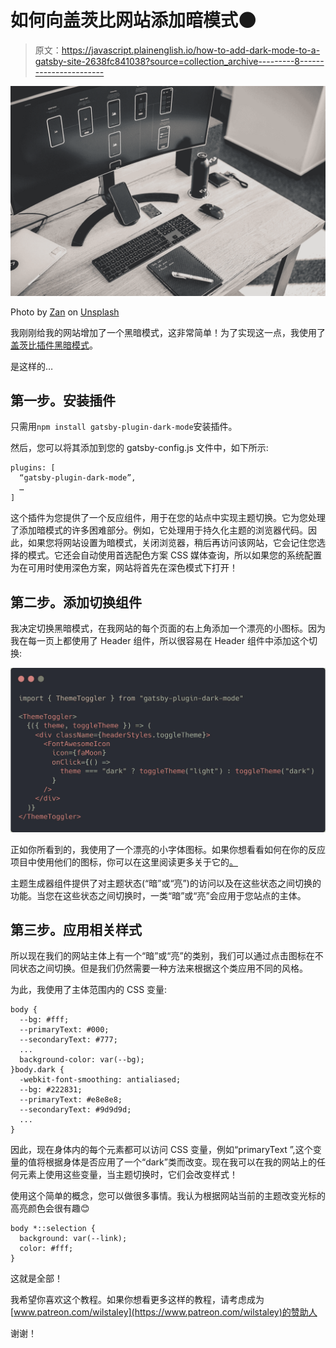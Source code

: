 # 如何向盖茨比网站添加暗模式🌑

> 原文：<https://javascript.plainenglish.io/how-to-add-dark-mode-to-a-gatsby-site-2638fc841038?source=collection_archive---------8----------------------->

![](img/c33333d36335746c224bdcbc99c63a92.png)

Photo by [Zan](https://unsplash.com/@zanilic?utm_source=medium&utm_medium=referral) on [Unsplash](https://unsplash.com?utm_source=medium&utm_medium=referral)

我刚刚给我的网站增加了一个黑暗模式，这非常简单！为了实现这一点，我使用了[盖茨比插件黑暗模式](https://www.gatsbyjs.com/plugins/gatsby-plugin-dark-mode/)。

是这样的…

## 第一步。安装插件

只需用`npm install gatsby-plugin-dark-mode`安装插件。

然后，您可以将其添加到您的 gatsby-config.js 文件中，如下所示:

```
plugins: [ 
  “gatsby-plugin-dark-mode”,
  …
]
```

这个插件为您提供了一个反应组件，用于在您的站点中实现主题切换。它为您处理了添加暗模式的许多困难部分。例如，它处理用于持久化主题的浏览器代码。因此，如果您将网站设置为暗模式，关闭浏览器，稍后再访问该网站，它会记住您选择的模式。它还会自动使用首选配色方案 CSS 媒体查询，所以如果您的系统配置为在可用时使用深色方案，网站将首先在深色模式下打开！

## 第二步。添加切换组件

我决定切换黑暗模式，在我网站的每个页面的右上角添加一个漂亮的小图标。因为我在每一页上都使用了 Header 组件，所以很容易在 Header 组件中添加这个切换:

![](img/c6634fd4c588a8228442375726998556.png)

正如你所看到的，我使用了一个漂亮的小字体图标。如果你想看看如何在你的反应项目中使用他们的图标，你可以在这里阅读更多关于它的[。](https://fontawesome.com/how-to-use/on-the-web/using-with/react)

主题生成器组件提供了对主题状态(“暗”或“亮”)的访问以及在这些状态之间切换的功能。当您在这些状态之间切换时，一类“暗”或“亮”会应用于您站点的主体。

## 第三步。应用相关样式

所以现在我们的网站主体上有一个“暗”或“亮”的类别，我们可以通过点击图标在不同状态之间切换。但是我们仍然需要一种方法来根据这个类应用不同的风格。

为此，我使用了主体范围内的 CSS 变量:

```
body {
  --bg: #fff;
  --primaryText: #000;
  --secondaryText: #777;
  ...
  background-color: var(--bg);
}body.dark {
  -webkit-font-smoothing: antialiased;
  --bg: #222831;
  --primaryText: #e8e8e8;
  --secondaryText: #9d9d9d;
  ...
}
```

因此，现在身体内的每个元素都可以访问 CSS 变量，例如“primaryText ”,这个变量的值将根据身体是否应用了一个“dark”类而改变。现在我可以在我的网站上的任何元素上使用这些变量，当主题切换时，它们会改变样式！

使用这个简单的概念，您可以做很多事情。我认为根据网站当前的主题改变光标的高亮颜色会很有趣😊

```
body *::selection {
  background: var(--link);
  color: #fff;
}
```

这就是全部！

我希望你喜欢这个教程。如果你想看更多这样的教程，请考虑成为[www.patreon.com/wilstaley](https://www.patreon.com/wilstaley)的赞助人

谢谢！